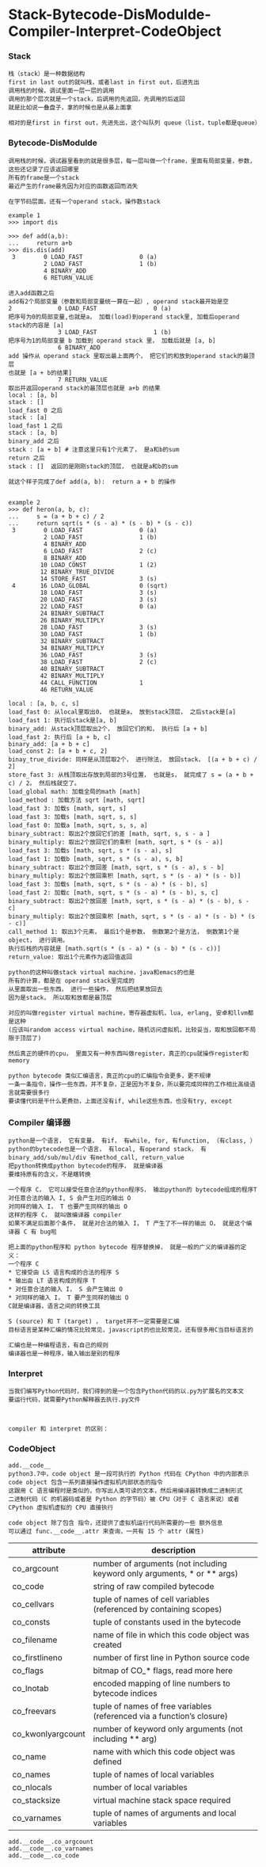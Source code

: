 # Stack-Bytecode-DisModulde-Compiler-Interpret-CodeObject

### Stack

    栈（stack）是一种数据结构
    first in last out的就叫栈，或者last in first out，后进先出
    调用栈的时候，调试里面一层一层的调用
    调用的那个层次就是一个stack，后调用的先返回，先调用的后返回
    就是比如说一叠盘子，拿的时候也是从最上面拿
    
    相对的是first in first out，先进先出，这个叫队列 queue（list，tuple都是queue）
    

### Bytecode-DisModulde

    调用栈的时候，调试器里看到的就是很多层，每一层叫做一个frame，里面有局部变量，参数，这些还记录了应该返回哪里
    所有的frame是一个stack
    最近产生的frame最先因为对应的函数返回而消失   
    
    在字节码层面，还有一个operand stack，操作数stack    

    example 1
    >>> import dis    
    
    >>> def add(a,b):
    ...     return a+b        
    >>> dis.dis(add)
     3        0 LOAD_FAST                0 (a)
              2 LOAD_FAST                1 (b)
              4 BINARY_ADD
              6 RETURN_VALUE
    
    进入add函数之后
    add有2个局部变量（参数和局部变量统一算在一起）, operand stack最开始是空
    2             0 LOAD_FAST                0 (a)
    把序号为0的局部变量,也就是a， 加载(load)到operand stack里, 加载后operand stack的内容是 [a]
                  3 LOAD_FAST                1 (b)
    把序号为1的局部变量 b 加载到 operand stack 里， 加载后就是 [a, b]
                  6 BINARY_ADD          
    add 操作从 operand stack 里取出最上面两个， 把它们的和放到operand stack的最顶层
    也就是 [a + b的结果]
                  7 RETURN_VALUE     
    取出并返回operand stack的最顶层也就是 a+b 的结果
    local : [a, b]
    stack : []
    load_fast 0 之后
    stack : [a]
    load_fast 1 之后
    stack : [a, b]
    binary_add 之后
    stack : [a + b] # 注意这里只有1个元素了， 是a和b的sum
    return 之后
    stack : []  返回的是刚刚stack的顶层， 也就是a和b的sum

    就这个样子完成了def add(a, b):  return a + b 的操作
    
    
    example 2
    >>> def heron(a, b, c):
    ...     s = (a + b + c) / 2
    ...     return sqrt(s * (s - a) * (s - b) * (s - c))
     3        0 LOAD_FAST                0 (a)
              2 LOAD_FAST                1 (b)
              4 BINARY_ADD
              6 LOAD_FAST                2 (c)
              8 BINARY_ADD
             10 LOAD_CONST               1 (2)
             12 BINARY_TRUE_DIVIDE
             14 STORE_FAST               3 (s)
     4       16 LOAD_GLOBAL              0 (sqrt)
             18 LOAD_FAST                3 (s)
             20 LOAD_FAST                3 (s)
             22 LOAD_FAST                0 (a)
             24 BINARY_SUBTRACT
             26 BINARY_MULTIPLY
             28 LOAD_FAST                3 (s)
             30 LOAD_FAST                1 (b)
             32 BINARY_SUBTRACT
             34 BINARY_MULTIPLY
             36 LOAD_FAST                3 (s)
             38 LOAD_FAST                2 (c)
             40 BINARY_SUBTRACT
             42 BINARY_MULTIPLY
             44 CALL_FUNCTION            1
             46 RETURN_VALUE
             
    local : [a, b, c, s]
    load_fast 0: 从local里取出0， 也就是a， 放到stack顶层， 之后stack是[a]
    load_fast 1: 执行后stack是[a, b]
    binary_add: 从stack顶层取出2个， 放回它们的和， 执行后 [a + b]
    load_fast 2: 执行后 [a + b, c]
    binary_add: [a + b + c]
    load_const 2: [a + b + c, 2]
    binay_true_divide: 同样是从顶层取2个， 进行除法， 放回stack， [(a + b + c) / 2]   
    store_fast 3: 从栈顶取出存放到局部的3号位置， 也就是s， 就完成了 s = (a + b + c) / 2。 然后栈就空了。
    load_global math: 加载全局的math [math]
    load_method : 加载方法 sqrt [math, sqrt]
    load_fast 3: 加载s [math, sqrt, s]
    load_fast 3: 加载s [math, sqrt, s, s]
    load_fast 0: 加载a [math, sqrt, s, s, a]
    binary_subtract: 取出2个放回它们的差 [math, sqrt, s, s - a ]
    binary_multiply: 取出2个放回它们的乘积 [math, sqrt, s * (s - a)]
    load_fast 3: 加载s [math, sqrt, s * (s - a), s]
    load_fast 1: 加载b [math, sqrt, s * (s - a), s, b]
    binary_subtract: 取出2个放回差 [math, sqrt, s * (s - a), s - b]
    binary_multiply: 取出2个放回乘积 [math, sqrt, s * (s - a) * (s - b)]
    load_fast 3: 加载s [math, sqrt, s * (s - a) * (s - b), s]
    load_fast 2: 加载c [math, sqrt, s * (s - a) * (s - b), s, c]
    binary_subtract: 取出2个放回差 [math, sqrt, s * (s - a) * (s - b), s - c]
    binary_multiply: 取出2个放回乘积 [math, sqrt, s * (s - a) * (s - b) * (s - c)]
    call_method 1: 取出3个元素， 最后1个是参数， 倒数第2个是方法， 倒数第1个是object， 进行调用。
    执行后栈的内容就是 [math.sqrt(s * (s - a) * (s - b) * (s - c))]
    return_value: 取出1个元素作为返回值返回

    python的这种叫做stack virtual machine，java和emacs的也是
    所有的计算，都是在 operand stack里完成的
    从里面取出一些东西， 进行一些操作， 然后把结果放回去
    因为是stack， 所以取和放都是最顶层
    
    对应的叫做register virtual machine，寄存器虚拟机，lua, erlang, 安卓和llvm都是这种
    (应该叫random access virtual machine，随机访问虚拟机，比较妥当，取和放回都不局限于顶层了)
    
    然后真正的硬件的cpu， 里面又有一种东西叫做register，真正的cpu就操作register和memory
    
    python bytecode 类似汇编语言，真正的cpu的汇编指令会更多，更不规律
    一条一条指令，操作一些东西，并不复杂，正是因为不复杂，所以要完成同样的工作相比高级语言就需要很多行   
    要读懂代码是干什么更费劲，上面还没有if, while这些东西，也没有try, except
 
 
### Compiler 编译器
    
    python是一个语言， 它有变量， 有if， 有while, for, 有function, （有class, ） 
    python的bytecode也是一个语言， 有local, 有operand stack， 有binary_add/sub/mul/div 有method_call, return_value
    把python转换成python bytecode的程序， 就是编译器
    要维持原有的含义，不是瞎转换
    
    一个程序 C， 它可以接受任意合法的python程序S， 输出python的 bytecode组成的程序T
    对任意合法的输入 I, S 会产生对应的输出 O
    对同样的输入 I， T 也要产生同样的输出 O
    这样的程序 C， 就叫做编译器 compiler
    如果不满足后面那个条件， 就是对合法的输入 I， T 产生了不一样的输出 O， 就是这个编译器 C 有 bug啦
    
    把上面的python程序和 python bytecode 程序替换掉， 就是一般的广义的编译器的定义：    
    一个程序 C
    * 它接受由 LS 语言构成的合法的程序 S
    * 输出由 LT 语言构成的程序 T
    * 对任意合法的输入 I， S 会产生输出 O
    * 对同样的输入 I， T 要产生同样的输出 O
    C就是编译器，语言之间的转换工具
    
    S (source) 和 T (target) ， target并不一定需要是汇编
    目标语言是某种汇编的情况比较常见，javascript的也比较常见，还有很多用C当目标语言的
    
    汇编也是一种编程语言，有自己的规则
    编译器也是一种程序，输入输出是别的程序
    
### Interpret
 
    当我们编写Python代码时，我们得到的是一个包含Python代码的以.py为扩展名的文本文    
    要运行代码，就需要Python解释器去执行.py文件
    
    
    
    compiler 和 interpret 的区别：
    

### CodeObject
    
    add.__code__
    python3.7中，code object 是一段可执行的 Python 代码在 CPython 中的内部表示
    code object 包含一系列直接操作虚拟机内部状态的指令
    这跟用 C 语言编程时是类似的，你写出人类可读的文本，然后用编译器转换成二进制形式
    二进制代码（C 的机器码或者是 Python 的字节码）被 CPU（对于 C 语言来说）或者 CPython 虚拟机虚拟的 CPU 直接执行
    
    code object 除了包含 指令，还提供了虚拟机运行代码所需要的一些 额外信息
    可以通过 func.__code__.attr 来查询，一共有 15 个 attr (属性)
    
|     attribute     |                            description                                     |
|-------------------|----------------------------------------------------------------------------|
| co_argcount       | 	number of arguments (not including keyword only arguments, * or ** args) |
| co_code           |	string of raw compiled bytecode                                          |
| co_cellvars       | 	tuple of names of cell variables (referenced by containing scopes)       |
| co_consts         |	tuple of constants used in the bytecode                                  |
| co_filename       |	name of file in which this code object was created                       |
| co_firstlineno    |	number of first line in Python source code                               |
| co_flags          |   bitmap of CO_* flags, read more here                                     |
| co_lnotab 	    |   encoded mapping of line numbers to bytecode indices                      |
| co_freevars 	    |   tuple of names of free variables (referenced via a function’s closure)   |
| co_kwonlyargcount |	number of keyword only arguments (not including ** arg)                  |
| co_name 	        |   name with which this code object was defined                             |
| co_names 	        |   tuple of names of local variables                                        |
| co_nlocals        |	number of local variables                                                |
| co_stacksize      | 	virtual machine stack space required                                     |
| co_varnames       |   tuple of names of arguments and local variables                          |

    
    add.__code__.co_argcount
    add.__code__.co_varnames
    add.__code__.co_code


  
  

